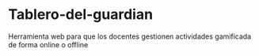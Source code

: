 # Tablero-del-guardian
Herramienta web para que los docentes gestionen actividades gamificada de forma online o offline
